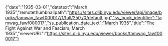 {"date":"1935-03-01","datetext":"March 1935","remotethumbnailpath":"https://sites.dlib.nyu.edu/viewer/api/image/books/tamwag_fawf000017/1/full/250,/0/default.jpg","ss_book_identifier":"tamwag_fawf000017","ss_publication_date_text":"March 1935","title":"The Fight Against War and Fascism, March 1935","viewerURL":"https://sites.dlib.nyu.edu/viewer/books/tamwag_fawf000017"}